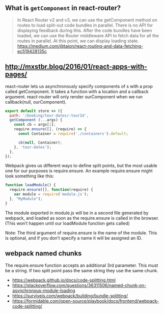 ## What is `getComponent` in react-router?

>In React Router v2 and v3, we can use the getComponent method on routes to load split-out code bundles in parallel. There is no API for displaying feedback during this. After the code bundles have been loaded, we can use the Router middleware API to fetch data for all the routes in parallel. At this point, we can display loading state. https://medium.com/@taion/react-routing-and-data-fetching-ec519428135c

## http://mxstbr.blog/2016/01/react-apps-with-pages/

react-router lets us asynchronously specify components of <Route>s with a prop called getComponent. It takes a function with a location and a callback argument. react-router will only render ourComponent when we run callback(null, ourComponent).

```javascript
export default store => ({
  path: '/booking/tour-dates/:tourId',
  getComponent (...args) {
    const cb = args[1];
    require.ensure([], (require) => {
      const Container = require('./containers').default;

      cb(null, Container);
    }, 'tour-dates');
  },
});
```

Webpack gives us different ways to define split points, but the most usable one for our purposes is require.ensure. An example require.ensure might look something like this:

```javascript
function loadModule() {
  require.ensure([], function(require) {
    var module = require('module.js');
  }, "MyModule");
}
```

The module exported in module.js will be in a second file generated by webpack, and loaded as soon as the require.ensure is called in the browser. (This won’t happen until our loadModule function gets called)

Note: The third argument of require.ensure is the name of the module. This is optional, and if you don’t specify a name it will be assigned an ID.

## webpack named chunks

The require.ensure function accepts an additional 3rd parameter. This must be a string. If two split point pass the same string they use the same chunk.

- https://webpack.github.io/docs/code-splitting.html
- https://stackoverflow.com/questions/36311506/named-chunk-on-asynchronous-module-loading
- https://survivejs.com/webpack/building/bundle-splitting/
- https://formidable.com/open-source/playbook/docs/frontend/webpack-code-splitting/
